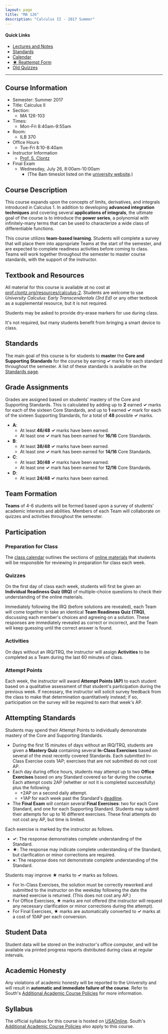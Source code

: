 ```yaml
---
layout: page
title: "MA 126"
description: "Calculus II - 2017 Summer"
---
```


#### Quick Links

- [Lectures and Notes][text]
- [Standards][standards]
- [Calendar][calendar]
- [**★** Reattempt Form](pdf/star-reattempt.pdf)
- [Old Quizzes](https://github.com/StevenClontz/prof.clontz.org/tree/gh-pages/classes/2017/06/ma126/pdf)

---

## Course Information

* Semester: Summer 2017
* Title: Calculus II
* Section:
    * MA 126-103
* Times:
    * Mon-Fri 8:40am-9:55am
* Room:
    * ILB 370
* Office Hours
    * Tue-Fri 8:10-8:40am
* Instructor Information
    * [Prof. S. Clontz][about]
* Final Exam
    * Wednesday, July 26, 8:00am-10:00am
        - (The 8am timeslot listed on the [university website](http://www.southalabama.edu/departments/registrar/finalexamschedule-summer.html).)


## Course Description

This course expands upon the concepts of limits, derivatives, and integrals
introduced in Calculus 1. In addition to developing **advanced
integration techniques** and covering several **applications of integrals**,
the ultimate goal of the course is
to introduce the **power series**, a polynomial with infinitely-many
terms that can be used to characterize a wide class of differentiable
functions.

This course utilizes **team-based learning**.
Students will
complete a survey that will place them into appropriate Teams at the
start of the semester, and are expected to complete readiness activities
before coming to class.
Teams will work together throughout the semester to master course
standards, with the support of the instructor.


## Textbook and Resources

All material for this course is available at no cost at
[prof.clontz.org/resources/calculus-2][text]. Students are welcome to use
*University Calculus: Early Transcendentals (3rd Ed)* or any other textbook
as a supplemental resource, but it is not required.

Students may be asked to provide dry-erase markers for use during class.

It's not required, but many students benefit from bringing a smart device
to class.


## Standards

The main goal of this course is for students to **master** the
**Core and Supporting Standards** for the course by earning
**✓** marks for each standard throughout the semester.
A list of these standards is available on the
[Standards page][standards].




## Grade Assignments

Grades are assigned based on students' mastery of the Core and Supporting
Standards. This is calculated by adding up to **2** earned **✓** marks
for each of the sixteen Core Standards,
and up to **1** earned **✓** mark for each of the sixteen
Supporting Standards, for a total of **48** possible **✓** marks.

* **A**:
  * At least **46/48** **✓** marks have been earned.
  * At least one **✓** mark has been earned for **16/16** Core Standards.
* **B**:
  * At least **38/48** **✓** marks have been earned.
  * At least one **✓** mark has been earned for **14/16** Core Standards.
* **C**:
  * At least **30/48** **✓** marks have been earned.
  * At least one **✓** mark has been earned for **12/16** Core Standards.
* **D**:
  * At least **24/48** **✓** marks have been earned.


## Team Formation

**Teams** of 4-6 students will be formed based upon a survey
of students' academic interests and abilities.
Members of each Team will collaborate on quizzes and activities
throughout the semester.


## Participation

### Preparation for Class

The [class calendar][calendar] outlines the
sections of [online materials][text] that students will be
responsible for reviewing in preparation for class each week.

### Quizzes

On the first day of class each week, students will first be given an
**Individual Readiness Quiz (IRQ)** of multiple-choice
questions to check their understanding of the online materials.

Immediately following the IRQ (before solutions are revealed),
each Team will come together to take an
identical **Team Readiness Quiz (TRQ)**, discussing each member's choices and
agreeing on a solution. These responses are immediately revealed as correct
or incorrect, and the Team will keep guessing until the correct answer is
found.

### Activities

On days without an IRQ/TRQ, the instructor will assign **Activities**
to be completed as a Team during the last 60 minutes of class.

### Attempt Points

Each week, the instructor will award **Attempt Points (AP)** to each student
based on a qualitative assessment of that student's participation during
the previous week. If necessary,
the instructor will solicit survey feedback
from the class to make that determination quantitatively instead;
if so, participation on the survey will be required to earn that week's AP.



## Attempting Standards

Students may spend their Attempt Points to individually demonstrate mastery
of the Core and Supporting Standards.

* During the first 15 minutes of days without an IRQ/TRQ, students are given
  a **Mastery Quiz** containing several
  **In-Class Exercises** based on several of the most recently covered
  Standards.
  Each submitted In-Class Exercise costs 1AP; exercises that are not submitted
  do not cost AP.
* Each day during office hours, students may attempt up to two
  **Office Exercises** based on
  any Standard covered so far during the course. Each attempt costs 2AP
  (whether or not it is completed successfully) plus the following:
    * +2AP on a second daily attempt.
    * +1AP for each week past the Standard's [deadline][standards].
* The **Final Exam** will contain several **Final Exercises**: two for each Core
  Standard, and one for each Supporting Standard.
  Students may submit their attempts for up to 16 different exercises.
  These final attempts do not cost any AP, but time is limited.

Each exercise is marked by the instructor as follows.

* **✓**: The response demonstrates complete understanding of the Standard.
* **★**: The response may indicate complete understanding of the Standard,
  but clarification or minor corrections are required.
* **×**: The response does not demonstrate complete understanding of the
  Standard.

Students may improve **★** marks to **✓** marks as follows.

* For In-Class Exercises, the solution must be correctly reworked and
  submitted to the instructor on the weekday following the date the marked
  exercise is returned. (This does not cost any AP.)
* For Office Exercises, **★** marks are not offered (the instructor will
  request any necessary clarification or minor corrections during the attempt).
* For Final Exercises, **★** marks are automatically converted to **✓** marks
  at a cost of 10AP per each conversion.





## Student Data

Student data will be stored on the instructor's office computer, and will
be available via printed progress reports distributed during class at
regular intervals.


## Academic Honesty

Any violations of academic honesty will be reported to the University
and will result in **automatic and immediate failure of the course**. Refer to
South's [Additional Academic Course Policies][usacoursepolicies] for
more information.


## Syllabus

The official syllabus for this course is hosted on [USAOnline][usaonline].
South's
[Additional Academic Course Policies][usacoursepolicies] also apply to this
course.



[text]: /resources/calculus2/

[calendar]: calendar/

[standards]: standards/

[about]: /about/

[usacoursepolicies]: https://www.southalabama.edu/departments/academicaffairs/resources/policies/additionalacademiccoursepolicies.pdf



[usaonline]: #
